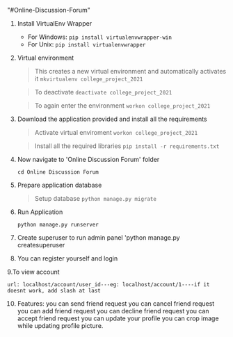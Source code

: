 "#Online-Discussion-Forum" 


1. Install VirtualEnv Wrapper
	* For Windows:
		`pip install virtualenvwrapper-win`
	* For Unix:
		`pip install virtualenvwrapper`

2. Virtual environment
	
	> This creates a new virtual environment and automatically activates it
	`mkvirtualenv college_project_2021`

	> To deactivate
	`deactivate college_project_2021`

	> To again enter the environment
	`workon college_project_2021`

3. Download the application provided and install all the requirements

	> Activate virtual enviroment
	`workon college_project_2021`

	> Install all the required libraries
	`pip install -r requirements.txt`

4. Now navigate to 'Online Discussion Forum' folder

	`cd Online Discussion Forum`

5. Prepare application database

	> Setup database
	`python manage.py migrate`

	

6. Run Application

	`python manage.py runserver`

7. Create superuser to run admin panel
	'python manage.py createsuperuser

8. You can register yourself and login

9.To view account

	url: localhost/account/user_id---eg: localhost/account/1----if it doesnt work, add slash at last
10. Features:
	you can send friend request
	you can cancel friend request
	you can add friend request
	you can decline friend request
	you can accept friend request
	you can update your profile
	you can crop image while updating profile picture.